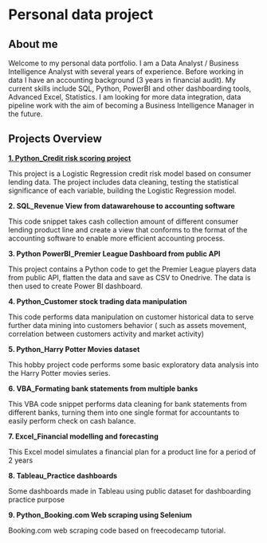 # Personal data project

## About me
Welcome to my personal data portfolio. I am a Data Analyst / Business Intelligence Analyst with several years of experience. Before working in data I have an accounting background (3 years in financial audit).
My current skills include SQL, Python, PowerBI and other dashboarding tools, Advanced Excel, Statistics. I am looking for more data integration, data pipeline work with the aim of becoming a Business Intelligence Manager in the future.

## Projects Overview

**[1. Python_Credit risk scoring project]([url](https://github.com/nmduong232/Personal_data_project/tree/main/1.%20Python%20_%20Credit%20risk%20scoring%20project))**

This project is a Logistic Regression credit risk model based on consumer lending data. The project includes data cleaning, testing the statistical significance of each variable, building the Logistic Regression model.

**2. SQL_Revenue View from datawarehouse to accounting software**

This code snippet takes cash collection amount of different consumer lending product line and create a view that conforms to the format of the accounting software to enable more efficient accounting process.

**3. Python PowerBI_Premier League Dashboard from public API**

This project contains a Python code to get the Premier League players data from public API, flatten the data and save as CSV to Onedrive. The data is then used to create Power BI dashboard. 

**4. Python_Customer stock trading data manipulation**

This code performs data manipulation on customer historical data to serve further data mining into customers behavior ( such as assets movement, correlation between customers activity and market activity)

**5. Python_Harry Potter Movies dataset**

This hobby project code performs some basic exploratory data analysis into the Harry Potter movies series.

**6. VBA_Formating bank statements from multiple banks**

This VBA code snippet performs data cleaning for bank statements from different banks, turning them into one single format for accountants to easily perform check on cash balance.

**7. Excel_Financial modelling and forecasting**

This Excel model simulates a financial plan for a product line for a period of 2 years

**8. Tableau_Practice dashboards**

Some dashboards made in Tableau using public dataset for dashboarding practice purpose

**9. Python_Booking.com Web scraping using Selenium**

Booking.com web scraping code based on freecodecamp tutorial.  


